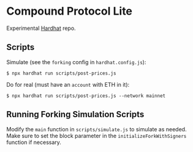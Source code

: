 # Compound Protocol Lite

Experimental [Hardhat](https://hardhat.org/) repo.

## Scripts

Simulate (see the `forking` config in `hardhat.config.js`):

```
$ npx hardhat run scripts/post-prices.js
```

Do for real (must have an `account` with ETH in it):

```
$ npx hardhat run scripts/post-prices.js --network mainnet
```

## Running Forking Simulation Scripts

Modify the `main` function in `scripts/simulate.js` to simulate as needed. Make sure to set the block parameter in the `initializeForkWithSigners` function if necessary.
